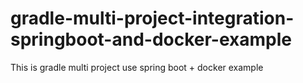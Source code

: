 # gradle-multi-project-integration-springboot-and-docker-example
This is gradle multi project use spring boot + docker example

